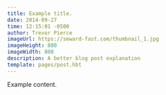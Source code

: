 ```yaml
---
title: Example title.
date: 2014-09-27
time: 12:15:01 -0500
author: Trevor Pierce 
imageUrl: https://seward-fast.com/thumbnail_1.jpg
imageHeight: 800
imageWidth: 800
description: A better blog post explanation
template: pages/post.hbt
---
```


Example content.
